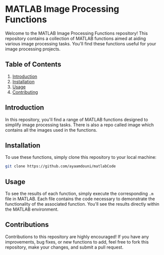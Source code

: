 # MATLAB Image Processing Functions

Welcome to the MATLAB Image Processing Functions repository! This repository contains a collection of MATLAB functions aimed at aiding various image processing tasks. You'll find these functions useful for your image processing projects.

## Table of Contents

1. [Introduction](#introduction)
2. [Installation](#installation)
3. [Usage](#usage)
4. [Contributing](#contributing)

## Introduction

In this repository, you'll find a range of MATLAB functions designed to simplify image processing tasks. There is also a repo called image which contains all the images used in the functions. 

## Installation

To use these functions, simply clone this repository to your local machine:

```bash
git clone https://github.com/ayaamdouni/matlabCode
```

## Usage

To see the results of each function, simply execute the corresponding `.m` file in MATLAB. Each file contains the code necessary to demonstrate the functionality of the associated function. You'll see the results directly within the MATLAB environment.

## Contributions

Contributions to this repository are highly encouraged! If you have any improvements, bug fixes, or new functions to add, feel free to fork this repository, make your changes, and submit a pull request.
